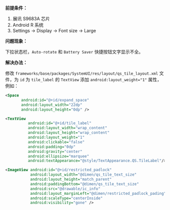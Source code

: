 **前提条件：**

1. 展讯 S9683A 芯片
2. Android R 系统
3. Settings -> Display -> Font size -> Large

**问题现象：**

下拉状态栏，`Auto-rotate` 和 `Battery Saver` 快捷按钮文字显示不全。

**解决办法：**

修改 `frameworks/base/packages/SystemUI/res/layout/qs_tile_layout.xml` 文件，为 `id` 为 `tile_label` 的 `TextView` 添加 `android:layout_weight="1"` 属性，例如：

```xml
<Space
       android:id="@+id/expand_space"
       android:layout_width="22dp"
       android:layout_height="0dp" />

<TextView
          android:id="@+id/tile_label"
          android:layout_width="wrap_content"
          android:layout_height="wrap_content"
          android:layout_weight="1"
          android:clickable="false"
          android:padding="0dp"
          android:gravity="center"
          android:ellipsize="marquee"
          android:textAppearance="@style/TextAppearance.QS.TileLabel"/>

<ImageView android:id="@+id/restricted_padlock"
           android:layout_width="@dimen/qs_tile_text_size"
           android:layout_height="match_parent"
           android:paddingBottom="@dimen/qs_tile_text_size"
           android:src="@drawable/ic_info"
           android:layout_marginLeft="@dimen/restricted_padlock_pading"
           android:scaleType="centerInside"
           android:visibility="gone" />

```



